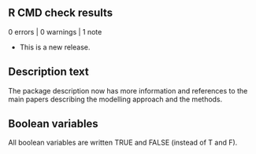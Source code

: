 ## R CMD check results

0 errors | 0 warnings | 1 note

* This is a new release.

## Description text

The package description now has more information and references to the main papers describing the modelling approach and the methods.

## Boolean variables

All boolean variables are written TRUE and FALSE (instead of T and F).
